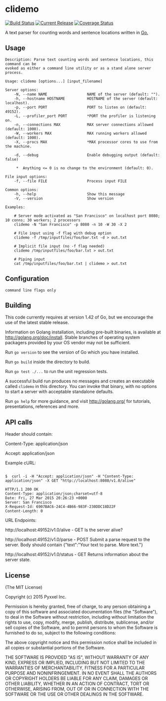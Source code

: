 # clidemo

[![Build Status](https://travis-ci.org/composer22/clidemo.svg?branch=master)](http://travis-ci.org/composer22/clidemo)
[![Current Release](https://img.shields.io/badge/release-v0.1.0--alpha-brightgreen.svg)](https://github.com/composer22/clidemo/releases/tag/v0.1.0-alpha)
[![Coverage Status](https://coveralls.io/repos/composer22/clidemo/badge.svg?branch=master)](https://coveralls.io/r/composer22/clidemo?branch=master)

A text parser for counting words and sentence locations written in [Go.](http://golang.org)

## Usage

```
Description: Parse text counting words and sentence locations, this command can be
evoked as either a command line utility or as a stand alone server process.

Usage: clidemo [options...] [input_filename]

Server options:
    -N, --name NAME                  NAME of the server (default: "").
    -h, --hostname HOSTNAME          HOSTNAME of the server (default: localhost).
    -p, --port PORT                  PORT to listen on (default: 49152).
	-L, --profiler_port PORT         *PORT the profiler is listening on.
    -n, --connections MAX            MAX server connections allowed (default: 1000).
    -W, --workers MAX                MAX running workers allowed (default: 1000).
    -X, --procs MAX                  *MAX processor cores to use from the machine.

    -d, --debug                      Enable debugging output (default: false)

     *  Anything <= 0 is no change to the environment (default: 0).

File input options:
    -f, --file FILE                  Process input FILE

Common options:
    -h, --help                       Show this message
    -V, --version                    Show version

Examples:

    # Server mode activated as "San Francisco" on localhost port 8080; 10 conns; 30 workers; 2 processors
    clidemo -N "San Francisco" -p 8080 -n 10 -W 30 -X 2

	# File input using -f flag with debug option
	clidemo -f /tmp/inputfiles/foo/bar.txt -d > out.txt

	# Implicit file input (no -f flag needed)
	clidemo /tmp/inputfiles/foo/bar.txt > out.txt

	# Piping input
	cat /tmp/inputfiles/foo/bar.txt | clidemo > out.txt

```

## Configuration

```
command line flags only

```

## Building

This code currently requires at version 1.42 of Go, but we encourage the use of the latest stable release.

Information on Golang installation, including pre-built binaries, is available at
<http://golang.org/doc/install>.  Stable branches of operating system packagers provided by
your OS vendor may not be sufficient.

Run `go version` to see the version of Go which you have installed.

Run `go build` inside the directory to build.

Run `go test ./...` to run the unit regression tests.

A successful build run produces no messages and creates an executable called `clidemo` in this
directory.  You can invoke that binary, with no options to start a server with acceptable standalone defaults.

Run `go help` for more guidance, and visit <http://golang.org/> for tutorials, presentations, references and more.

## API calls

Header should contain:

Content-Type: application/json

Accept: application/json

Example cURL:

```

$  curl -i -H "Accept: application/json" -H "Content-Type: application/json" -X GET "http://localhost:8080/v1.0/alive"

HTTP/1.1 200 OK
Content-Type: application/json;charset=utf-8
Date: Fri, 27 Mar 2015 20:26:23 +0000
Server: San Francisco
X-Request-Id: 6907BAC6-24C4-4B66-983F-230DDC18D22F
Content-Length: 0

```

URL Endpoints:

http://localhost:49152/v1.0/alive - GET Is the server alive?

http://localhost:49152/v1.0/parse - POST Submit a parse request to the server.
                                    Body should contain {"text":"Your text to parse. More text."}

http://localhost:49152/v1.0/status - GET Returns information about the server state.

## License

(The MIT License)

Copyright (c) 2015 Pyxxel Inc.

Permission is hereby granted, free of charge, to any person obtaining a copy
of this software and associated documentation files (the "Software"), to
deal in the Software without restriction, including without limitation the
rights to use, copy, modify, merge, publish, distribute, sublicense, and/or
sell copies of the Software, and to permit persons to whom the Software is
furnished to do so, subject to the following conditions:

The above copyright notice and this permission notice shall be included in
all copies or substantial portions of the Software.

THE SOFTWARE IS PROVIDED "AS IS", WITHOUT WARRANTY OF ANY KIND, EXPRESS OR
IMPLIED, INCLUDING BUT NOT LIMITED TO THE WARRANTIES OF MERCHANTABILITY,
FITNESS FOR A PARTICULAR PURPOSE AND NONINFRINGEMENT. IN NO EVENT SHALL THE
AUTHORS OR COPYRIGHT HOLDERS BE LIABLE FOR ANY CLAIM, DAMAGES OR OTHER
LIABILITY, WHETHER IN AN ACTION OF CONTRACT, TORT OR OTHERWISE, ARISING
FROM, OUT OF OR IN CONNECTION WITH THE SOFTWARE OR THE USE OR OTHER DEALINGS
IN THE SOFTWARE.
